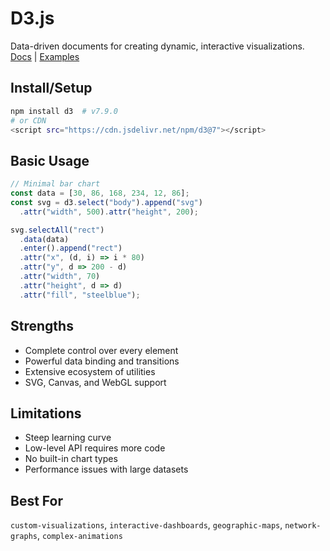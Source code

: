 # D3.js
Data-driven documents for creating dynamic, interactive visualizations. [Docs](https://d3js.org/) | [Examples](https://observablehq.com/@d3/gallery)

## Install/Setup
```bash
npm install d3  # v7.9.0
# or CDN
<script src="https://cdn.jsdelivr.net/npm/d3@7"></script>
```

## Basic Usage
```javascript
// Minimal bar chart
const data = [30, 86, 168, 234, 12, 86];
const svg = d3.select("body").append("svg")
  .attr("width", 500).attr("height", 200);

svg.selectAll("rect")
  .data(data)
  .enter().append("rect")
  .attr("x", (d, i) => i * 80)
  .attr("y", d => 200 - d)
  .attr("width", 70)
  .attr("height", d => d)
  .attr("fill", "steelblue");
```

## Strengths
- Complete control over every element
- Powerful data binding and transitions
- Extensive ecosystem of utilities
- SVG, Canvas, and WebGL support

## Limitations
- Steep learning curve
- Low-level API requires more code
- No built-in chart types
- Performance issues with large datasets

## Best For
`custom-visualizations`, `interactive-dashboards`, `geographic-maps`, `network-graphs`, `complex-animations`